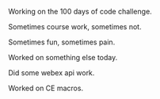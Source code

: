 Working on the 100 days of code challenge.

Sometimes course work, sometimes not.

Sometimes fun, sometimes pain.

Worked on something else today.

Did some webex api work.

Worked on CE macros.
